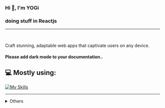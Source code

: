 <h3>Hi 👋, I'm YOGi</h3>

### doing stuff in Reactjs

<hr />
<br />

Craft stunning, adaptable web apps that captivate users on any device.

#### Please add dark mode to your documentation..

## 💻 Mostly using:

[![My Skills](https://skillicons.dev/icons?i=js,ts,nodejs,mysql,postgres,prisma,react,nextjs,tailwind&perline=3)](https://skillicons.dev)

<hr />

<details>
<summary>Others</summary>

## 🤔 interested in

[![curious](https://skillicons.dev/icons?i=go,docker,astro,nest,vue,nuxtjs)](https://skillicons.dev)

  <details>
  <summary>Github Stats ⚡</summary>
  
  <a href="#">![Github stats](https://github-readme-stats.vercel.app/api?username=yogyy&theme=blueberry&count_private=true&hide_border=true&line_height=20)</a>
  <a href="#">![Top Langs](https://github-readme-stats.vercel.app/api/top-langs/?username=yogyy&layout=compact&theme=blueberry&count_private=true&hide_border=true)</a>
  </details>
</details>
